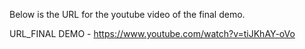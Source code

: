 Below is the URL for the youtube video of the final demo.

URL_FINAL DEMO - https://www.youtube.com/watch?v=tiJKhAY-oVo
